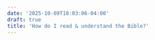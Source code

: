 ```yaml
---
date: '2025-10-09T18:03:06-04:00'
draft: true
title: 'How do I read & understand the Bible?'
---
```

